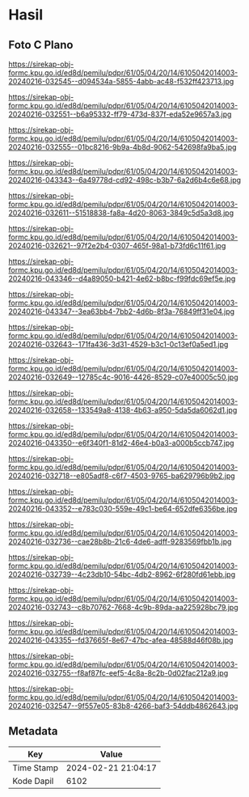 # Hasil

## Foto C Plano

https://sirekap-obj-formc.kpu.go.id/ed8d/pemilu/pdpr/61/05/04/20/14/6105042014003-20240216-032545--d094534a-5855-4abb-ac48-f532ff423713.jpg

https://sirekap-obj-formc.kpu.go.id/ed8d/pemilu/pdpr/61/05/04/20/14/6105042014003-20240216-032551--b6a95332-ff79-473d-837f-eda52e9657a3.jpg

https://sirekap-obj-formc.kpu.go.id/ed8d/pemilu/pdpr/61/05/04/20/14/6105042014003-20240216-032555--01bc8216-9b9a-4b8d-9062-542698fa9ba5.jpg

https://sirekap-obj-formc.kpu.go.id/ed8d/pemilu/pdpr/61/05/04/20/14/6105042014003-20240216-043343--6a49778d-cd92-498c-b3b7-6a2d6b4c6e68.jpg

https://sirekap-obj-formc.kpu.go.id/ed8d/pemilu/pdpr/61/05/04/20/14/6105042014003-20240216-032611--51518838-fa8a-4d20-8063-3849c5d5a3d8.jpg

https://sirekap-obj-formc.kpu.go.id/ed8d/pemilu/pdpr/61/05/04/20/14/6105042014003-20240216-032621--97f2e2b4-0307-465f-98a1-b73fd6c11f61.jpg

https://sirekap-obj-formc.kpu.go.id/ed8d/pemilu/pdpr/61/05/04/20/14/6105042014003-20240216-043346--d4a89050-b421-4e62-b8bc-f99fdc69ef5e.jpg

https://sirekap-obj-formc.kpu.go.id/ed8d/pemilu/pdpr/61/05/04/20/14/6105042014003-20240216-043347--3ea63bb4-7bb2-4d6b-8f3a-76849ff31e04.jpg

https://sirekap-obj-formc.kpu.go.id/ed8d/pemilu/pdpr/61/05/04/20/14/6105042014003-20240216-032643--171fa436-3d31-4529-b3c1-0c13ef0a5ed1.jpg

https://sirekap-obj-formc.kpu.go.id/ed8d/pemilu/pdpr/61/05/04/20/14/6105042014003-20240216-032649--12785c4c-9016-4426-8529-c07e40005c50.jpg

https://sirekap-obj-formc.kpu.go.id/ed8d/pemilu/pdpr/61/05/04/20/14/6105042014003-20240216-032658--133549a8-4138-4b63-a950-5da5da6062d1.jpg

https://sirekap-obj-formc.kpu.go.id/ed8d/pemilu/pdpr/61/05/04/20/14/6105042014003-20240216-043350--e6f340f1-81d2-46e4-b0a3-a000b5ccb747.jpg

https://sirekap-obj-formc.kpu.go.id/ed8d/pemilu/pdpr/61/05/04/20/14/6105042014003-20240216-032718--e805adf8-c6f7-4503-9765-ba629796b9b2.jpg

https://sirekap-obj-formc.kpu.go.id/ed8d/pemilu/pdpr/61/05/04/20/14/6105042014003-20240216-043352--e783c030-559e-49c1-be64-652dfe6356be.jpg

https://sirekap-obj-formc.kpu.go.id/ed8d/pemilu/pdpr/61/05/04/20/14/6105042014003-20240216-032736--cae28b8b-21c6-4de6-adff-9283569fbb1b.jpg

https://sirekap-obj-formc.kpu.go.id/ed8d/pemilu/pdpr/61/05/04/20/14/6105042014003-20240216-032739--4c23db10-54bc-4db2-8962-6f280fd61ebb.jpg

https://sirekap-obj-formc.kpu.go.id/ed8d/pemilu/pdpr/61/05/04/20/14/6105042014003-20240216-032743--c8b70762-7668-4c9b-89da-aa225928bc79.jpg

https://sirekap-obj-formc.kpu.go.id/ed8d/pemilu/pdpr/61/05/04/20/14/6105042014003-20240216-043355--fd37665f-8e67-47bc-afea-48588d46f08b.jpg

https://sirekap-obj-formc.kpu.go.id/ed8d/pemilu/pdpr/61/05/04/20/14/6105042014003-20240216-032755--f8af87fc-eef5-4c8a-8c2b-0d02fac212a9.jpg

https://sirekap-obj-formc.kpu.go.id/ed8d/pemilu/pdpr/61/05/04/20/14/6105042014003-20240216-032547--9f557e05-83b8-4266-baf3-54ddb4862643.jpg


## Metadata

| Key        | Value               |
| ---------- | ------------------- |
| Time Stamp | 2024-02-21 21:04:17 |
| Kode Dapil | 6102                |



